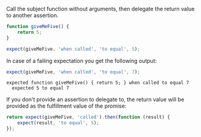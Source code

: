 Call the subject function without arguments, then delegate the return value to another assertion.

```js
function giveMeFive() {
    return 5;
}

expect(giveMeFive, 'when called', 'to equal', 5);
```

In case of a failing expectation you get the following output:

```js
expect(giveMeFive, 'when called', 'to equal', 7);
```

```output
expected function giveMeFive() { return 5; } when called to equal 7
  expected 5 to equal 7
```

If you don't provide an assertion to delegate to, the return value will be provided
as the fulfillment value of the promise:

```js
return expect(giveMeFive, 'called').then(function (result) {
    expect(result, 'to equal', 5);
});
```
